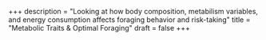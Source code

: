 +++
description = "Looking at how body composition, metabilism variables, and energy consumption affects foraging behavior and risk-taking"
title = "Metabolic Traits & Optimal Foraging"
draft = false
+++
